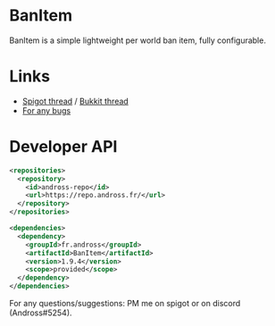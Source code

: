 # BanItem
BanItem is a simple lightweight per world ban item, fully configurable.

# Links
* [Spigot thread](https://www.spigotmc.org/resources/banitem.67701/) / [Bukkit thread](https://dev.bukkit.org/projects/banitem-reloaded)
* [For any bugs](https://github.com/Andross96/BanItem/issues)

# Developer API
```xml
<repositories>
  <repository>
    <id>andross-repo</id>
    <url>https://repo.andross.fr/</url>
  </repository>
</repositories>

<dependencies>
  <dependency>
    <groupId>fr.andross</groupId>
    <artifactId>BanItem</artifactId>
    <version>1.9.4</version>
    <scope>provided</scope>
  </dependency>
</dependencies>
```

For any questions/suggestions: PM me on spigot or on discord (Andross#5254).
